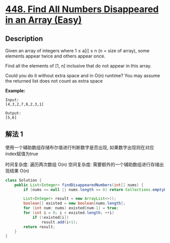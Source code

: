 # [448. Find All Numbers Disappeared in an Array (Easy)](https://leetcode.com/problems/find-all-numbers-disappeared-in-an-array/)

## Description


Given an array of integers where 1 ≤ a[i] ≤ n (n = size of array), some elements appear twice and others appear once.

Find all the elements of [1, n] inclusive that do not appear in this array.

Could you do it without extra space and in O(n) runtime? You may assume the returned list does not count as extra space

**Example:**

```
Input:
[4,3,2,7,8,2,3,1]

Output:
[5,6]
```


## 解法 1

使用一个辅助数组存储布尔值进行判断数字是否出现, 如果数字出现则在对应index赋值为true

时间复杂度: 遍历两次数组 O(n)
空间复杂度: 需要额外的一个辅助数组进行存储出现结果 O(n)

```java
class Solution {
    public List<Integer> findDisappearedNumbers(int[] nums) {
        if (nums == null || nums.length == 0) return Collections.emptyList();

        List<Integer> result = new ArrayList<>();
        boolean[] existed = new boolean[nums.length];
        for (int num: nums) existed[num-1] = true;
        for (int i = 0; i < existed.length; ++i)
            if (!existed[i])
                result.add(i+1);
        return result;
    }
}
```
